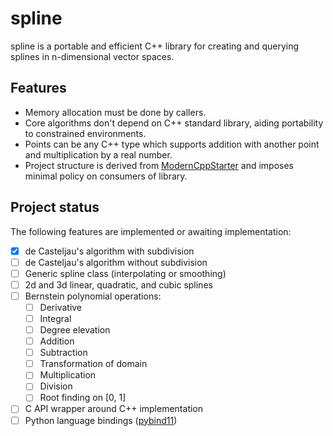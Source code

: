 # spline

spline is a portable and efficient C++ library for creating and querying
splines in n-dimensional vector spaces.

## Features

* Memory allocation must be done by callers.
* Core algorithms don't depend on C++ standard library, aiding portability to
  constrained environments.
* Points can be any C++ type which supports addition with another point and
  multiplication by a real number.
* Project structure is derived from
  [ModernCppStarter](https://github.com/TheLartians/ModernCppStarter) and
  imposes minimal policy on consumers of library.

## Project status

The following features are implemented or awaiting implementation:

* [x] de Casteljau's algorithm with subdivision
* [ ] de Casteljau's algorithm without subdivision
* [ ] Generic spline class (interpolating or smoothing)
* [ ] 2d and 3d linear, quadratic, and cubic splines
* [ ] Bernstein polynomial operations:
  * [ ] Derivative
  * [ ] Integral
  * [ ] Degree elevation
  * [ ] Addition
  * [ ] Subtraction
  * [ ] Transformation of domain
  * [ ] Multiplication
  * [ ] Division
  * [ ] Root finding on [0, 1]
* [ ] C API wrapper around C++ implementation
* [ ] Python language bindings ([pybind11](https://github.com/pybind/pybind11))
